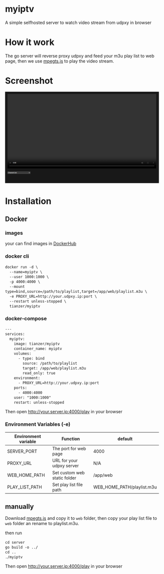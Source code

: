 # myiptv
A simple selfhosted server to watch video stream from udpxy in browser

# How it work
The go server will reverse proxy udpxy and feed your m3u play list to web page, then we use [mpegts.js](https://github.com/xqq/mpegts.js) to play the video stream.

# Screenshot
![Screenshot](/images/screenshot.png)
# Installation
## Docker
### images
your can find images in [DockerHub](https://hub.docker.com/r/tianzer/myiptv)
### docker cli
```shell
docker run -d \
  --name=myiptv \
  --user 1000:1000 \
  -p 4000:4000 \
  --mount type=bind,source=/path/to/playlist,target=/app/web/playlist.m3u \
  -e PROXY_URL=http://your.udpxy.ip:port \
  --restart unless-stopped \
  tianzer/myiptv
```
### docker-compose
```docker-compose
---
services:
  myiptv:
    image: tianzer/myiptv
    container_name: myiptv
    volumes:
      - type: bind
        source: /path/to/playlist
        target: /app/web/playlist.m3u
        read_only: true
    environment:
      - PROXY_URL=http://your.udpxy.ip:port
    ports:
      - 4000:4000
    user: "1000:1000"
    restart: unless-stopped
```

Then open http://your.server.ip:4000/play in your browser

### Environment Variables (-e)
| Environment variable | Function                     | default                    |
| -------------------- | ---------------------------- | -------------------------- |
| SERVER_PORT          | The port for web page        | 4000                       |
| PROXY_URL            | URL for your udpxy server    | N/A                        |
| WEB_HOME_PATH        | Set custom web static folder | /app/web                   |
| PLAY_LIST_PATH       | Set play list file path      | WEB_HOME_PATH/playlist.m3u |

## manually
Download [mpegts.js](https://github.com/xqq/mpegts.js) and copy it to `web` folder, then copy your play list file to `web` folder an rename to playlist.m3u.

then run
```shell
cd server
go build -o ../
cd ..
./myiptv
```
Then open http://your.server.ip:4000/play in your browser
